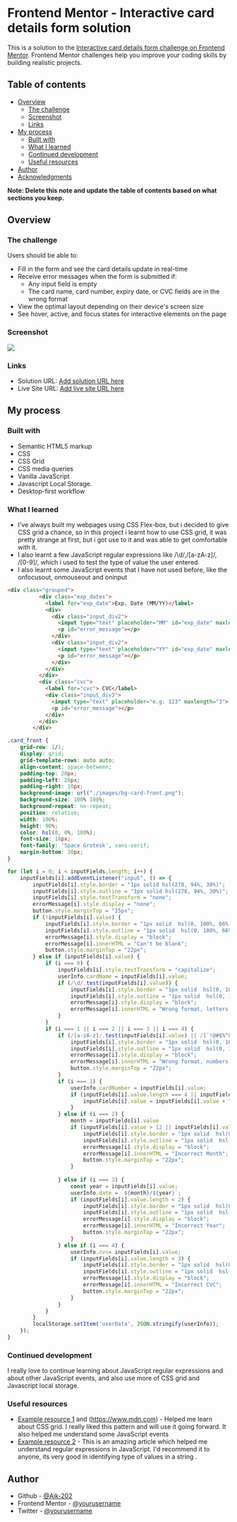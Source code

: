 # Frontend Mentor - Interactive card details form solution

This is a solution to the [Interactive card details form challenge on Frontend Mentor](https://www.frontendmentor.io/challenges/interactive-card-details-form-XpS8cKZDWw). Frontend Mentor challenges help you improve your coding skills by building realistic projects. 

## Table of contents

- [Overview](#overview)
  - [The challenge](#the-challenge)
  - [Screenshot](#screenshot)
  - [Links](#links)
- [My process](#my-process)
  - [Built with](#built-with)
  - [What I learned](#what-i-learned)
  - [Continued development](#continued-development)
  - [Useful resources](#useful-resources)
- [Author](#author)
- [Acknowledgments](#acknowledgments)

**Note: Delete this note and update the table of contents based on what sections you keep.**

## Overview

### The challenge

Users should be able to:

- Fill in the form and see the card details update in real-time
- Receive error messages when the form is submitted if:
  - Any input field is empty
  - The card name, card number, expiry date, or CVC fields are in the wrong format
- View the optimal layout depending on their device's screen size
- See hover, active, and focus states for interactive elements on the page

### Screenshot

![](./screenshot.jpg)

### Links

- Solution URL: [Add solution URL here](https://your-solution-url.com)
- Live Site URL: [Add live site URL here](http://aik-interactive-card-details.surge.sh/)

## My process

### Built with

- Semantic HTML5 markup
- CSS
- CSS Grid
- CSS media queries
- Vanilla JavaScript
- Javascript Local Storage.
- Desktop-first workflow

### What I learned
- I've always built my webpages using CSS Flex-box, but i decided to give CSS grid a chance, so in this project i learnt how to use CSS grid, it was pretty strange at first, but i got use to it and was able to get comfortable with it. 
- I also learnt a few JavaScript regular expressions like /\d/,/[a-zA-z]/, /[0-9]/, which i used to test the type of value the user entered. 
- I also learnt some JavaScript events that I have not used before, like the onfocusout, onmouseout and oninput

```html
<div class="grouped">
          <div class="exp_dates">
            <label for="exp_date">Exp. Date (MM/YY)</label>
            <div>
              <div class="input_div2">
                <input type="text" placeholder="MM" id="exp_date" maxlength="2" onfocusout="check2()">
                <p id="error_message"></p>
              </div>
              <div class="input_div2">
                <input type="text" placeholder="YY" id="exp_date" maxlength="2">
                <p id="error_message"></p>
              </div>
            </div>
          </div>
          <div class="cvc">
            <label for="cvc"> CVC</label>
            <div class="input_div3">
              <input type="text" placeholder="e.g. 123" maxlength="3">
              <p id="error_message"></p>
            </div>
          </div>
        </div>
```
```css
.card_front {
    grid-row: 1/1;
    display: grid;
    grid-template-rows: auto auto;
    align-content: space-between;
    padding-top: 20px;
    padding-left: 28px;
    padding-right: 10px;
    background-image: url("./images/bg-card-front.png");
    background-size: 100% 100%;
    background-repeat: no-repeat;
    position: relative;
    width: 100%;
    height: 90%;
    color: hsl(0, 0%, 100%);
    font-size: 18px;
    font-family: 'Space Grotesk', sans-serif;
    margin-bottom: 30px;
}
```
```js
for (let i = 0; i < inputFields.length; i++) {
    inputFields[i].addEventListener("input", () => {
        inputFields[i].style.border = "1px solid hsl(278, 94%, 30%)";
        inputFields[i].style.outline = "1px solid hsl(278, 94%, 30%)";
        inputFields[i].style.textTransform = "none";
        errorMessage[i].style.display = "none";
        button.style.marginTop = "15px";
        if (!inputFields[i].value) {
            inputFields[i].style.border = "1px solid  hsl(0, 100%, 66%)";
            inputFields[i].style.outline = "1px solid  hsl(0, 100%, 66%)";
            errorMessage[i].style.display = "block";
            errorMessage[i].innerHTML = "Can't be blank";
            button.style.marginTop = "22px";
        } else if (inputFields[i].value) {
            if (i === 0) {
                inputFields[i].style.textTransform = "capitalize";
                userInfo.cardName = inputFields[i].value;
                if (/\d/.test(inputFields[i].value)) {
                    inputFields[i].style.border = "1px solid  hsl(0, 100%, 66%)";
                    inputFields[i].style.outline = "1px solid  hsl(0, 100%, 66%)";
                    errorMessage[i].style.display = "block";
                    errorMessage[i].innerHTML = "Wrong format, letters only";   
                } 
            }
            if (i === 1 || i === 2 || i === 3 || i === 4) {
                if (/[a-zA-z]/.test(inputFields[i].value) || /[`!@#$%^&*()_+\-=\[\]{};'"\\|,.<>\/?~]/.test(inputFields[i].value)) {
                    inputFields[i].style.border = "1px solid  hsl(0, 100%, 66%)";
                    inputFields[i].style.outline = "1px solid  hsl(0, 100%, 66%)";
                    errorMessage[i].style.display = "block";
                    errorMessage[i].innerHTML = "Wrong format, numbers only";
                    button.style.marginTop = "22px";
                }
                if (i === 1) {
                    userInfo.cardNumber = inputFields[i].value;
                    if (inputFields[i].value.length === 4 || inputFields[i].value.length === 9 || inputFields[i].value.length === 14) {
                        inputFields[i].value = inputFields[i].value + " ";   
                    } 
                } else if (i === 2) {
                    month = inputFields[i].value
                    if (inputFields[i].value > 12 || inputFields[i].value < 1) {
                        inputFields[i].style.border = "1px solid  hsl(0, 100%, 66%)";
                        inputFields[i].style.outline = "1px solid  hsl(0, 100%, 66%)";
                        errorMessage[i].style.display = "block";
                        errorMessage[i].innerHTML = "Incorrect Month";
                        button.style.marginTop = "22px";
                    } 
                        
                } else if (i === 3) {
                    const year = inputFields[i].value;
                    userInfo.date = `${month}/${year}`;
                    if (inputFields[i].value.length < 2) {
                        inputFields[i].style.border = "1px solid  hsl(0, 100%, 66%)";
                        inputFields[i].style.outline = "1px solid  hsl(0, 100%, 66%)";
                        errorMessage[i].style.display = "block";
                        errorMessage[i].innerHTML = "Incorrect Year";
                        button.style.marginTop = "22px";
                    } 
                } else if (i === 4) {
                    userInfo.cvc= inputFields[i].value;
                    if (inputFields[i].value.length < 3) {
                        inputFields[i].style.border = "1px solid  hsl(0, 100%, 66%)";
                        inputFields[i].style.outline = "1px solid  hsl(0, 100%, 66%)";
                        errorMessage[i].style.display = "block";
                        errorMessage[i].innerHTML = "Incorrect CVC";
                        button.style.marginTop = "22px";
                    } 
                }
            }
        }
        localStorage.setItem('userData', JSON.stringify(userInfo));
    });
}
```

### Continued development

I really love to continue learning about JavaScript regular expressions and about other JavaScript events, and also use more of CSS grid and Javascript local storage.

### Useful resources

- [Example resource 1](https://www.w3schools.com) and (https://www.mdn.com) - Helped me learn about CSS grid. I really liked this pattern and will use it going forward. It also helped me understand some JavaScript events
- [Example resource 2](https://bobbyhadz.com/blog/javascript-check-if-string-contains-numbers) - This is an amazing article which helped me understand regular expressions in JavaScript. I'd recommend it to anyone, its very good in identifying type of values in a string .

## Author
- Github - [@Aik-202](https://github.com/Aik-202/interactive-card-detail-form.git)
- Frontend Mentor - [@yourusername](https://www.frontendmentor.io/profile/yourusername)
- Twitter - [@yourusername](https://www.twitter.com/yourusername)
